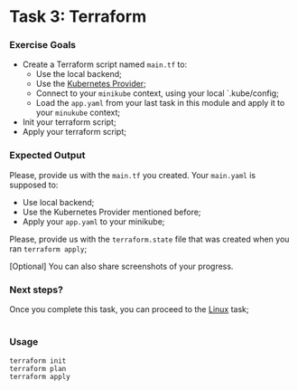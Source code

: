 # Task 3: Terraform
### Exercise Goals

* Create a Terraform script named `main.tf` to:
  * Use the local backend;
  * Use the [Kubernetes Provider](https://registry.terraform.io/providers/hashicorp/kubernetes/latest);
  * Connect to your `minikube` context, using your local `.kube/config;
  * Load the `app.yaml` from your last task in this module and apply it to your `minukube` context;
* Init your terraform script;
* Apply your terraform script;

### Expected Output

Please, provide us with the `main.tf` you created. Your `main.yaml` is supposed to:
* Use local backend;
* Use the Kubernetes Provider mentioned before;
* Apply your `app.yaml` to your minikube;

Please, provide us with the `terraform.state` file that was created when you ran `terraform apply`;

[Optional] You can also share screenshots of your progress.

### Next steps?

Once you complete this task, you can proceed to the [Linux](../linux) task;

#

### Usage

```
terraform init 
terraform plan 
terraform apply
```

